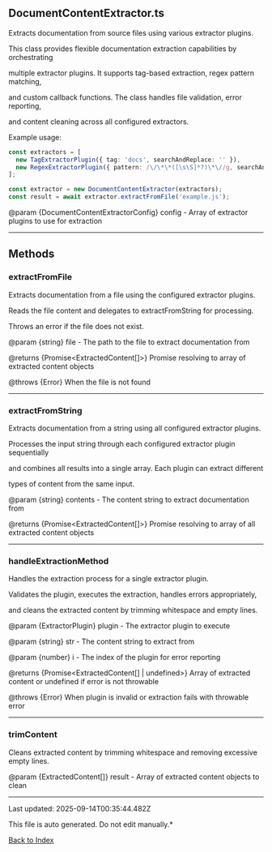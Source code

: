 ## DocumentContentExtractor.ts





 Extracts documentation from source files using various extractor plugins.



 This class provides flexible documentation extraction capabilities by orchestrating

 multiple extractor plugins. It supports tag-based extraction, regex pattern matching,

 and custom callback functions. The class handles file validation, error reporting,

 and content cleaning across all configured extractors.



 Example usage:

 ```typescript
 const extractors = [
   new TagExtractorPlugin({ tag: 'docs', searchAndReplace: '' }),
   new RegexExtractorPlugin({ pattern: /\/\*\*([\s\S]*?)\*\//g, searchAndReplace: '' })
 ];

 const extractor = new DocumentContentExtractor(extractors);
 const result = await extractor.extractFromFile('example.js');
 ```


 @param {DocumentContentExtractorConfig} config - Array of extractor plugins to use for extraction

 



---



## Methods



### **extractFromFile**

 Extracts documentation from a file using the configured extractor plugins.



 Reads the file content and delegates to extractFromString for processing.

 Throws an error if the file does not exist.



 @param {string} file - The path to the file to extract documentation from

 @returns {Promise<ExtractedContent[]>} Promise resolving to array of extracted content objects

 @throws {Error} When the file is not found

 



---



### **extractFromString**

 Extracts documentation from a string using all configured extractor plugins.



 Processes the input string through each configured extractor plugin sequentially

 and combines all results into a single array. Each plugin can extract different

 types of content from the same input.



 @param {string} contents - The content string to extract documentation from

 @returns {Promise<ExtractedContent[]>} Promise resolving to array of all extracted content objects

 



---



### **handleExtractionMethod**

 Handles the extraction process for a single extractor plugin.



 Validates the plugin, executes the extraction, handles errors appropriately,

 and cleans the extracted content by trimming whitespace and empty lines.



 @param {ExtractorPlugin} plugin - The extractor plugin to execute

 @param {string} str - The content string to extract from

 @param {number} i - The index of the plugin for error reporting

 @returns {Promise<ExtractedContent[] | undefined>} Array of extracted content or undefined if error is not throwable

 @throws {Error} When plugin is invalid or extraction fails with throwable error

 



---



### **trimContent**

 Cleans extracted content by trimming whitespace and removing excessive empty lines.



 @param {ExtractedContent[]} result - Array of extracted content objects to clean

 



---



Last updated: 2025-09-14T00:35:44.482Z



This file is auto generated. Do not edit manually.*



[Back to Index](./index.md)